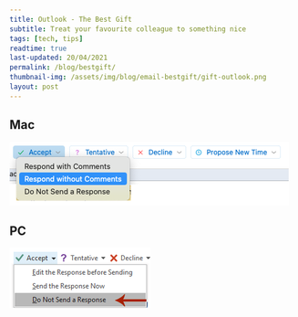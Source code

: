 ```yaml
---
title: Outlook - The Best Gift
subtitle: Treat your favourite colleague to something nice
tags: [tech, tips]
readtime: true
last-updated: 20/04/2021
permalink: /blog/bestgift/
thumbnail-img: /assets/img/blog/email-bestgift/gift-outlook.png
layout: post
---
```

## Mac

![Do not send outlook response - Mac version](/assets/img/blog/email-bestgift/respond-withoutcomments.png)

## PC

![Do not send outlook response - PC version](/assets/img/blog/email-bestgift/pc-withoutcomments.png)
